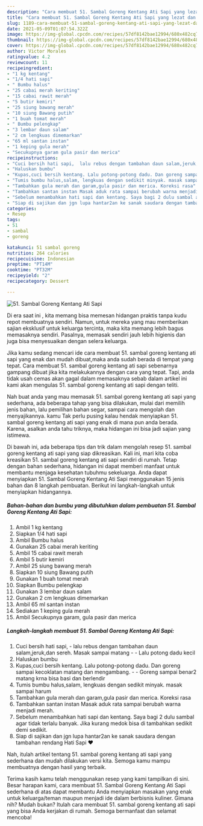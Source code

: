 ```yaml
---
description: "Cara membuat 51. Sambal Goreng Kentang Ati Sapi yang lezat dan Mudah Dibuat"
title: "Cara membuat 51. Sambal Goreng Kentang Ati Sapi yang lezat dan Mudah Dibuat"
slug: 1189-cara-membuat-51-sambal-goreng-kentang-ati-sapi-yang-lezat-dan-mudah-dibuat
date: 2021-05-09T01:07:54.322Z
image: https://img-global.cpcdn.com/recipes/57df8142bae12994/680x482cq70/51-sambal-goreng-kentang-ati-sapi-foto-resep-utama.jpg
thumbnail: https://img-global.cpcdn.com/recipes/57df8142bae12994/680x482cq70/51-sambal-goreng-kentang-ati-sapi-foto-resep-utama.jpg
cover: https://img-global.cpcdn.com/recipes/57df8142bae12994/680x482cq70/51-sambal-goreng-kentang-ati-sapi-foto-resep-utama.jpg
author: Victor Morales
ratingvalue: 4.2
reviewcount: 11
recipeingredient:
- "1 kg kentang"
- "1/4 hati sapi"
- " Bumbu halus"
- "25 cabai merah keriting"
- "15 cabai rawit merah"
- "5 butir kemiri"
- "25 siung bawang merah"
- "10 siung Bawang putih"
- "1 buah tomat merah"
- " Bumbu pelengkap"
- "3 lembar daun salam"
- "2 cm lengkuas dimemarkan"
- "65 ml santan instan"
- "1 keping gula merah"
- "Secukupnya garam gula pasir dan merica"
recipeinstructions:
- "Cuci bersih hati sapi,  lalu rebus dengan tambahan daun salam,jeruk,dan sereh. Masak sampai matang  Lalu potong dadu kecil"
- "Haluskan bumbu"
- "Kupas,cuci bersih kentang. Lalu potong-potong dadu. Dan goreng sampai kecoklatan matang dan mengambang.  Goreng sampai benar2 matang krna bisa basi dan berlendir"
- "Tumis bumbu halus,salam, lengkuas dengan sedikit minyak. masak sampai harum"
- "Tambahkan gula merah dan garam,gula pasir dan merica. Koreksi rasa"
- "Tambahkan santan instan Masak aduk rata sampai berubah warna menjadi merah."
- "Sebelum menambahkan hati sapi dan kentang. Saya bagi 2 dulu sambal agar tidak terlalu banyak. Jika kurang medok bisa di tambahkan sedikit demi sedikit."
- "Siap di sajikan dan jgn lupa hantar2an ke sanak saudara dengan tambahan rendang Hati Sapi ❤️"
categories:
- Resep
tags:
- 51
- sambal
- goreng

katakunci: 51 sambal goreng 
nutrition: 264 calories
recipecuisine: Indonesian
preptime: "PT14M"
cooktime: "PT32M"
recipeyield: "2"
recipecategory: Dessert

---
```



![51. Sambal Goreng Kentang Ati Sapi](https://img-global.cpcdn.com/recipes/57df8142bae12994/680x482cq70/51-sambal-goreng-kentang-ati-sapi-foto-resep-utama.jpg)

Di era  saat ini , kita memang bisa memesan hidangan praktis tanpa kudu repot membuatnya sendiri. Namun, untuk mereka yang mau memberikan sajian eksklusif untuk keluarga tercinta, maka kita memang lebih bagus memasaknya sendiri. Pasalnya, memasak sendiri jauh lebih higienis dan juga bisa menyesuaikan dengan selera keluarga.

Jika kamu sedang mencari ide cara membuat 51. sambal goreng kentang ati sapi yang enak dan mudah dibuat,maka anda sudah berada di tempat yang tepat. Cara membuat 51. sambal goreng kentang ati sapi  sebenarnya gampang dibuat jika kita melakukannya dengan cara yang tepat. Tapi, anda tidak usah cemas akan gagal dalam memasaknya 
sebab dalam artikel ini kami akan mengulas 51. sambal goreng kentang ati sapi dengan teliti.  



Nah buat anda yang mau memasak 51. sambal goreng kentang ati sapi yang sederhana, ada beberapa tahap yang bisa dilakukan, mulai dari memilih jenis bahan, lalu pemilihan bahan segar, sampai cara mengolah dan menyajikannya. kamu Tak perlu pusing kalau hendak menyiapkan 51. sambal goreng kentang ati sapi yang enak di mana pun anda berada. Karena, asalkan anda  tahu triknya, maka hidangan ini bisa jadi sajian yang istimewa.

Di bawah ini, ada beberapa tips dan trik dalam mengolah resep 51. sambal goreng kentang ati sapi yang siap dikreasikan. Kali ini, mari kita coba kreasikan 51. sambal goreng kentang ati sapi sendiri di rumah. Tetap dengan bahan sederhana, hidangan ini dapat memberi manfaat untuk membantu menjaga kesehatan tubuhmu sekeluarga. Anda dapat menyiapkan 51. Sambal Goreng Kentang Ati Sapi menggunakan 15 jenis bahan dan 8 langkah pembuatan. Berikut ini langkah-langkah untuk menyiapkan hidangannya.

<!--inarticleads1-->

##### Bahan-bahan dan bumbu yang dibutuhkan dalam pembuatan 51. Sambal Goreng Kentang Ati Sapi:

1. Ambil 1 kg kentang
1. Siapkan 1/4 hati sapi
1. Ambil  Bumbu halus
1. Gunakan 25 cabai merah keriting
1. Ambil 15 cabai rawit merah
1. Ambil 5 butir kemiri
1. Ambil 25 siung bawang merah
1. Siapkan 10 siung Bawang putih
1. Gunakan 1 buah tomat merah
1. Siapkan  Bumbu pelengkap
1. Gunakan 3 lembar daun salam
1. Gunakan 2 cm lengkuas dimemarkan
1. Ambil 65 ml santan instan
1. Sediakan 1 keping gula merah
1. Ambil Secukupnya garam, gula pasir dan merica




<!--inarticleads2-->

##### Langkah-langkah membuat 51. Sambal Goreng Kentang Ati Sapi:

1. Cuci bersih hati sapi,  - lalu rebus dengan tambahan daun salam,jeruk,dan sereh. Masak sampai matang -  - Lalu potong dadu kecil
1. Haluskan bumbu
1. Kupas,cuci bersih kentang. Lalu potong-potong dadu. Dan goreng sampai kecoklatan matang dan mengambang. -  - Goreng sampai benar2 matang krna bisa basi dan berlendir
1. Tumis bumbu halus,salam, lengkuas dengan sedikit minyak. masak sampai harum
1. Tambahkan gula merah dan garam,gula pasir dan merica. Koreksi rasa
1. Tambahkan santan instan Masak aduk rata sampai berubah warna menjadi merah.
1. Sebelum menambahkan hati sapi dan kentang. Saya bagi 2 dulu sambal agar tidak terlalu banyak. Jika kurang medok bisa di tambahkan sedikit demi sedikit.
1. Siap di sajikan dan jgn lupa hantar2an ke sanak saudara dengan tambahan rendang Hati Sapi ❤️




Nah, itulah artikel tentang  51. sambal goreng kentang ati sapi  yang sederhana dan mudah dilakukan versi kita. Semoga kamu mampu membuatnya dengan hasil yang terbaik. 

Terima kasih kamu telah menggunakan resep yang kami tampilkan di sini. Besar harapan kami, cara membuat  51. Sambal Goreng Kentang Ati Sapi sederhana di atas dapat membantu Anda menyiapkan masakan yang enak untuk keluarga/teman maupun menjadi ide dalam berbisnis kuliner. Gimana nih? Mudah bukan? Itulah cara membuat 51. sambal goreng kentang ati sapi yang bisa Anda kerjakan di rumah. Semoga bermanfaat dan selamat mencoba!


